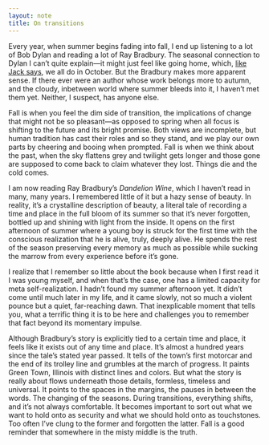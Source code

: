 ```yaml
---
layout: note
title: On transitions
---
```


Every year, when summer begins fading into fall, I end up listening to a lot of Bob Dylan and reading a lot of Ray Bradbury. The seasonal connection to Dylan I can’t quite explain—it might just feel like going home, which, [like Jack says](https://www.goodreads.com/quotes/430643-the-bus-roared-on-i-was-going-home-in-october), we all do in October. But the Bradbury makes more apparent sense. If there ever were an author whose work belongs more to autumn, and the cloudy, inbetween world where summer bleeds into it, I haven’t met them yet. Neither, I suspect, has anyone else.

Fall is when you feel the dim side of transition, the implications of change that might not be so pleasant—as opposed to spring when all focus is shifting to the future and its bright promise. Both views are incomplete, but human tradition has cast their roles and so they stand, and we play our own parts by cheering and booing when prompted. Fall is when we think about the past, when the sky flattens grey and twilight gets longer and those gone are supposed to come back to claim whatever they lost. Things die and the cold comes.

I am now reading Ray Bradbury’s _Dandelion Wine_, which I haven’t read in many, many years. I remembered little of it but a hazy sense of beauty. In reality, it’s a crystalline description of beauty, a literal tale of recording a time and place in the full bloom of its summer so that it’s never forgotten, bottled up and shining with light from the inside. It opens on the first afternoon of summer where a young boy is struck for the first time with the conscious realization that he is alive, truly, deeply alive. He spends the rest of the season preserving every memory as much as possible while sucking the marrow from every experience before it’s gone.

I realize that I remember so little about the book because when I first read it I was young myself, and when that’s the case, one has a limited capacity for meta self-realization. I hadn’t found my summer afternoon yet. It didn’t come until much later in my life, and it came slowly, not so much a violent pounce but a quiet, far-reaching dawn. That inexplicable moment that tells you, what a terrific thing it is to be here and challenges you to remember that fact beyond its momentary impulse.

Although Bradbury’s story is explicitly tied to a certain time and place, it feels like it exists out of any time and place. It’s almost a hundred years since the tale’s stated year passed. It tells of the town’s first motorcar and the end of its trolley line and grumbles at the march of progress. It paints Green Town, Illinois with distinct lines and colors. But what the story is really about flows underneath those details, formless, timeless and universal. It points to the spaces in the margins, the pauses in between the words. The changing of the seasons. During transitions, everything shifts, and it’s not always comfortable. It becomes important to sort out what we want to hold onto as security and what we should hold onto as touchstones. Too often I’ve clung to the former and forgotten the latter. Fall is a good reminder that somewhere in the misty middle is the truth.
